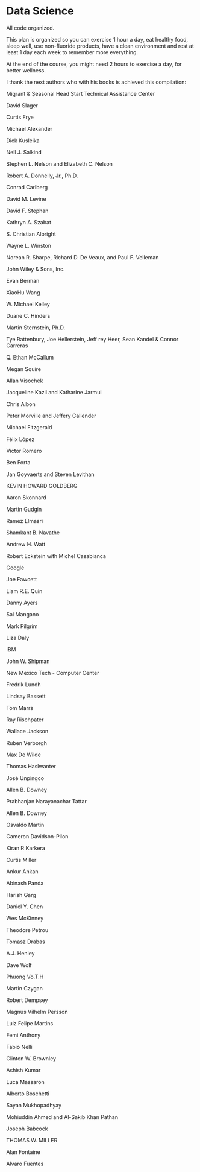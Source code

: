 # Data Science

All code organized.

This plan is organized so you can exercise 1 hour a day, eat healthy food, sleep well, use non-fluoride products, have a clean environment and rest at least 1 day each week to remember more everything.

At the end of the course, you might need 2 hours to exercise a day, for better wellness.

I thank the next authors who with his books is achieved this compilation:

Migrant & Seasonal Head Start
Technical Assistance Center

David Slager

Curtis Frye

Michael Alexander

Dick Kusleika

Neil J. Salkind

Stephen L. Nelson and
Elizabeth C. Nelson

Robert A. Donnelly, Jr., Ph.D.

Conrad Carlberg

David M. Levine

David F. Stephan

Kathryn A. Szabat

S. Christian Albright

Wayne L. Winston

Norean R. Sharpe, Richard D. De Veaux, and Paul F. Velleman

John Wiley & Sons, Inc.

Evan	Berman

XiaoHu	Wang

W. Michael Kelley

Duane C. Hinders

Martin Sternstein, Ph.D.

Tye Rattenbury, Joe Hellerstein, Jeff rey Heer, Sean Kandel & Connor Carreras

Q. Ethan McCallum

Megan Squire

Allan Visochek

Jacqueline Kazil and Katharine Jarmul

Chris Albon

Peter Morville and Jeffery Callender

Michael Fitzgerald

Félix López

Víctor Romero

Ben Forta

Jan Goyvaerts and Steven Levithan

KEVIN HOWARD GOLDBERG

Aaron Skonnard

Martin Gudgin

Ramez Elmasri

Shamkant B. Navathe

Andrew H. Watt

Robert Eckstein with Michel Casabianca

Google

Joe Fawcett

Liam R.E. Quin

Danny Ayers

Sal Mangano

Mark Pilgrim

Liza Daly

IBM

John W. Shipman

New Mexico Tech - Computer Center

Fredrik Lundh

Lindsay Bassett

Tom	Marrs

Ray Rischpater

Wallace Jackson

Ruben Verborgh

Max De Wilde

Thomas Haslwanter

José Unpingco

Allen B. Downey

Prabhanjan Narayanachar Tattar

Allen B. Downey

Osvaldo Martin

Cameron Davidson-Pilon

Kiran R Karkera

Curtis Miller

Ankur Ankan

Abinash Panda

Harish Garg

Daniel Y. Chen

Wes McKinney

Theodore Petrou

Tomasz Drabas

A.J. Henley

Dave Wolf

Phuong Vo.T.H

Martin Czygan

Robert Dempsey

Magnus Vilhelm Persson

Luiz Felipe Martins

Femi Anthony

Fabio Nelli

Clinton W. Brownley

Ashish Kumar

Luca Massaron

Alberto Boschetti

Sayan Mukhopadhyay

Mohiuddin Ahmed and Al-Sakib Khan Pathan

Joseph Babcock

THOMAS W. MILLER

Alan Fontaine

Alvaro	Fuentes



